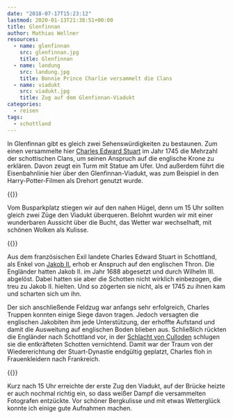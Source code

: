 ```yaml
---
date: "2018-07-17T15:23:12"
lastmod: 2020-01-13T21:38:51+00:00
title: Glenfinnan
author: Mathias Wellner
resources:
  - name: glenfinnan
    src: glenfinnan.jpg
    title: Glenfinnan
  - name: landung
    src: landung.jpg
    title: Bonnie Prince Charlie versammelt die Clans
  - name: viadukt
    src: viadukt.jpg
    title: Zug auf dem Glenfinnan-Viadukt
categories:
  - reisen
tags:
  - schottland
---
```

In Glenfinnan gibt es gleich zwei Sehenswürdigkeiten zu bestaunen. Zum einen versammelte hier [Charles Edward Stuart](https://de.wikipedia.org/wiki/Charles_Edward_Stuart) im Jahr 1745 die Mehrzahl der schottischen Clans, um seinen Anspruch auf die englische Krone zu erklären. Davon zeugt ein Turm mit Statue am Ufer. Und außerdem führt die Eisenbahnlinie hier über den Glenfinnan-Viadukt, was zum Beispiel in den Harry-Potter-Filmen als Drehort genutzt wurde. 
<!--more-->

{{<responsive-image name="glenfinnan">}}

Vom Busparkplatz stiegen wir auf den nahen Hügel, denn um 15 Uhr sollten gleich zwei Züge den Viadukt überqueren. Belohnt wurden wir mit einer wunderbaren Aussicht über die Bucht, das Wetter war wechselhaft, mit schönen Wolken als Kulisse. 

{{<responsive-image name="landung">}}

Aus dem französischen Exil landete Charles Edward Stuart in Schottland, als Enkel von [Jakob II.](https://de.wikipedia.org/wiki/Jakob_II._(England)) erhob er Anspruch auf den englischen Thron. Die Engländer hatten Jakob II. im Jahr 1688 abgesetzt und durch Wilhelm III. abgelöst. Dabei hatten sie aber die Schotten nicht wirklich einbezogen, die treu zu Jakob II. hielten. Und so zögerten sie nicht, als er 1745 zu ihnen kam und scharten sich um ihn. 

Der sich anschließende Feldzug war anfangs sehr erfolgreich, Charles Truppen konnten einige Siege davon tragen. Jedoch versagten die englischen Jakobiten ihm jede Unterstützung, der erhoffte Aufstand und damit die Ausweitung auf englischen Boden blieben aus. Schließlich rückten die Engländer nach Schottland vor, in der [Schlacht von Culloden](https://de.wikipedia.org/wiki/Schlacht_bei_Culloden) schlugen sie die entkräfteten Schotten vernichtend. Damit war der Traum von der Wiedererichtung der Stuart-Dynastie endgültig geplatzt, Charles floh in Frauenkleidern nach Frankreich. 

{{<responsive-image name="viadukt" class="wide">}}

Kurz nach 15 Uhr erreichte der erste Zug den Viadukt, auf der Brücke heizte er auch nochmal richtig ein, so dass weißer Dampf die versammelten Fotografen entzückte. Vor schöner Bergkulisse und mit etwas Wetterglück konnte ich einige gute Aufnahmen machen. 